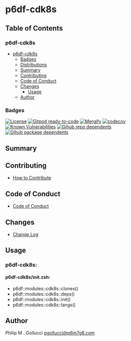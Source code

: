 # p6df-cdk8s

## Table of Contents


### p6df-cdk8s
- [p6df-cdk8s](#p6df-cdk8s)
  - [Badges](#badges)
  - [Distributions](#distributions)
  - [Summary](#summary)
  - [Contributing](#contributing)
  - [Code of Conduct](#code-of-conduct)
  - [Changes](#changes)
    - [Usage](#usage)
  - [Author](#author)

### Badges

[![License](https://img.shields.io/badge/License-Apache%202.0-yellowgreen.svg)](https://opensource.org/licenses/Apache-2.0)
[![Gitpod ready-to-code](https://img.shields.io/badge/Gitpod-ready--to--code-blue?logo=gitpod)](https://gitpod.io/#https://github.com/p6m7g8/p6df-cdk8s)
[![Mergify](https://img.shields.io/endpoint.svg?url=https://gh.mergify.io/badges/p6m7g8/p6df-cdk8s/&style=flat)](https://mergify.io)
[![codecov](https://codecov.io/gh/p6m7g8/p6df-cdk8s/branch/master/graph/badge.svg?token=14Yj1fZbew)](https://codecov.io/gh/p6m7g8/p6df-cdk8s)
[![Known Vulnerabilities](https://snyk.io/test/github/p6m7g8/p6df-cdk8s/badge.svg?targetFile=package.json)](https://snyk.io/test/github/p6m7g8/p6df-cdk8s?targetFile=package.json)
[![Gihub repo dependents](https://badgen.net/github/dependents-repo/p6m7g8/p6df-cdk8s)](https://github.com/p6m7g8/p6df-cdk8s/network/dependents?dependent_type=REPOSITORY)
[![Gihub package dependents](https://badgen.net/github/dependents-pkg/p6m7g8/p6df-cdk8s)](https://github.com/p6m7g8/p6df-cdk8s/network/dependents?dependent_type=PACKAGE)

## Summary

## Contributing

- [How to Contribute](CONTRIBUTING.md)

## Code of Conduct

- [Code of Conduct](https://github.com/p6m7g8/.github/blob/master/CODE_OF_CONDUCT.md)

## Changes

- [Change Log](CHANGELOG.md)

## Usage

### p6df-cdk8s:

#### p6df-cdk8s/init.zsh:

- p6df::modules::cdk8s::clones()
- p6df::modules::cdk8s::deps()
- p6df::modules::cdk8s::init()
- p6df::modules::cdk8s::langs()



## Author

Philip M . Gollucci <pgollucci@p6m7g8.com>
